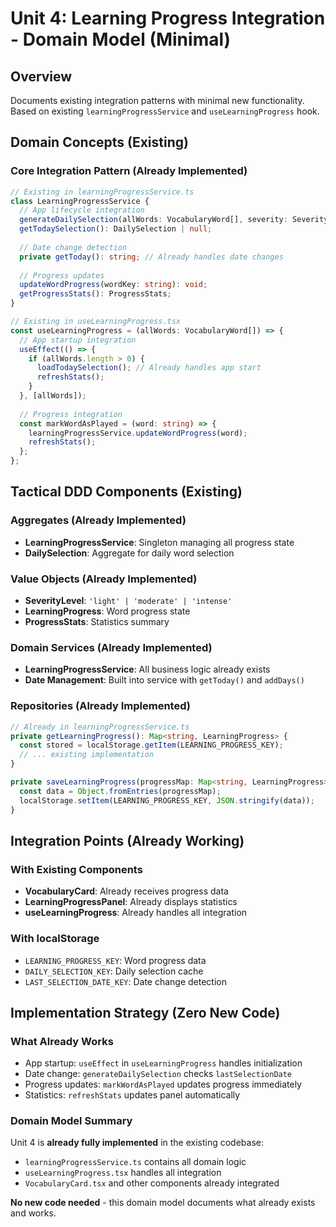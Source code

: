 # Unit 4: Learning Progress Integration - Domain Model (Minimal)

## Overview
Documents existing integration patterns with minimal new functionality. Based on existing `learningProgressService` and `useLearningProgress` hook.

## Domain Concepts (Existing)

### Core Integration Pattern (Already Implemented)
```typescript
// Existing in learningProgressService.ts
class LearningProgressService {
  // App lifecycle integration
  generateDailySelection(allWords: VocabularyWord[], severity: SeverityLevel): DailySelection;
  getTodaySelection(): DailySelection | null;
  
  // Date change detection
  private getToday(): string; // Already handles date changes
  
  // Progress updates
  updateWordProgress(wordKey: string): void;
  getProgressStats(): ProgressStats;
}

// Existing in useLearningProgress.tsx
const useLearningProgress = (allWords: VocabularyWord[]) => {
  // App startup integration
  useEffect(() => {
    if (allWords.length > 0) {
      loadTodaySelection(); // Already handles app start
      refreshStats();
    }
  }, [allWords]);
  
  // Progress integration
  const markWordAsPlayed = (word: string) => {
    learningProgressService.updateWordProgress(word);
    refreshStats();
  };
};
```

## Tactical DDD Components (Existing)

### Aggregates (Already Implemented)
- **LearningProgressService**: Singleton managing all progress state
- **DailySelection**: Aggregate for daily word selection

### Value Objects (Already Implemented)
- **SeverityLevel**: `'light' | 'moderate' | 'intense'`
- **LearningProgress**: Word progress state
- **ProgressStats**: Statistics summary

### Domain Services (Already Implemented)
- **LearningProgressService**: All business logic already exists
- **Date Management**: Built into service with `getToday()` and `addDays()`

### Repositories (Already Implemented)
```typescript
// Already in learningProgressService.ts
private getLearningProgress(): Map<string, LearningProgress> {
  const stored = localStorage.getItem(LEARNING_PROGRESS_KEY);
  // ... existing implementation
}

private saveLearningProgress(progressMap: Map<string, LearningProgress>): void {
  const data = Object.fromEntries(progressMap);
  localStorage.setItem(LEARNING_PROGRESS_KEY, JSON.stringify(data));
}
```

## Integration Points (Already Working)

### With Existing Components
- **VocabularyCard**: Already receives progress data
- **LearningProgressPanel**: Already displays statistics
- **useLearningProgress**: Already handles all integration

### With localStorage
- `LEARNING_PROGRESS_KEY`: Word progress data
- `DAILY_SELECTION_KEY`: Daily selection cache
- `LAST_SELECTION_DATE_KEY`: Date change detection

## Implementation Strategy (Zero New Code)

### What Already Works
- App startup: `useEffect` in `useLearningProgress` handles initialization
- Date change: `generateDailySelection` checks `lastSelectionDate`
- Progress updates: `markWordAsPlayed` updates progress immediately
- Statistics: `refreshStats` updates panel automatically

### Domain Model Summary
Unit 4 is **already fully implemented** in the existing codebase:
- `learningProgressService.ts` contains all domain logic
- `useLearningProgress.tsx` handles all integration
- `VocabularyCard.tsx` and other components already integrated

**No new code needed** - this domain model documents what already exists and works.